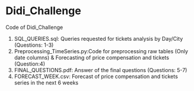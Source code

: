 # Didi_Challenge
Code of Didi_Challenge

1. SQL_QUERIES.sql: Queries requested for tickets analysis by Day/City (Questions: 1-3)
2. Preprocessing_TimeSeries.py:Code for preprocessing raw tables (Only date columns) & Forecasting of price compensation and tickets (Question:4)
3. FINAL_QUESTIONS.pdf: Answer of the final questions (Questions: 5-7)
4. FORECAST_WEEK.csv: Forecast of price compensation and tickets series in the next 6 weeks


